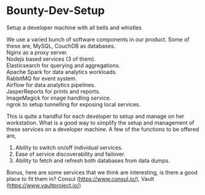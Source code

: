 # Bounty-Dev-Setup
Setup a developer machine with all bells and whistles

We use a varied bunch of software components in our product. Some of these are,
MySQL, CouchDB as databases.  
Nginx as a proxy server.  
Nodejs based services (3 of them).  
Elasticsearch for querying and aggregations.  
Apache Spark for data analytics workloads.  
RabbitMQ for event system.  
Airflow for data analytics pipelines.  
JasperReports for prints and reports.  
ImageMagick for image handling service.  
ngrok to setup tunnelling for exposing local services.  

This is quite a handful for each developer to setup and manage on her workstation. What is a good way to simplify the setup and management of these services on a developer machine. A few of the functions to be offered are,
1. Ability to switch on/off individual services.
2. Ease of service discoverability and failover.
3. Ability to fetch and refresh both databases from data dumps.

Bonus, here are some services that we think are interesting, is there a good place to fit them in?
Consul (https://www.consul.io/), Vault (https://www.vaultproject.io/)

